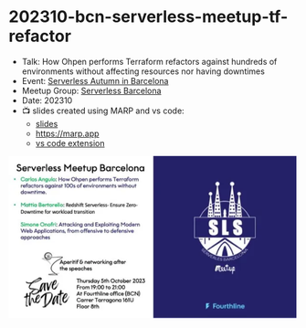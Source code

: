 # 202310-bcn-serverless-meetup-tf-refactor

* Talk: How Ohpen performs Terraform refactors against hundreds of environments without affecting resources nor having downtimes
* Event: [Serverless Autumn in Barcelona](https://www.meetup.com/serverless-barcelona/events/295976385/)
* Meetup Group: [Serverless Barcelona](https://www.meetup.com/serverless-barcelona/)
* Date: 202310
* 📺️ slides created using MARP and vs code:
  * [slides](slides.md)
  * https://marp.app
  * [vs code extension](https://marketplace.visualstudio.com/items?itemName=marp-team.marp-vscode)

![Poster Meetup](assets/imgs/poster-meetup-2023.png)